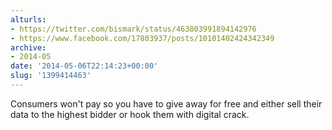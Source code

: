 ```yaml
---
alturls:
- https://twitter.com/bismark/status/463803991894142976
- https://www.facebook.com/17803937/posts/10101402424342349
archive:
- 2014-05
date: '2014-05-06T22:14:23+00:00'
slug: '1399414463'
---
```


Consumers won't pay so you have to give away for free and either sell their data to the highest bidder or hook them with digital crack.

